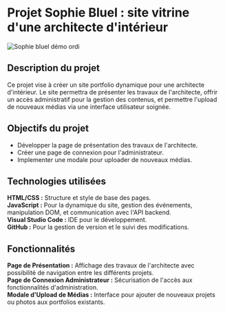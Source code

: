 <h1>Projet Sophie Bluel : site vitrine d'une architecte d'intérieur</h1>

![Sophie bluel démo ordi](https://github.com/Rean18/SophieBluel/assets/37306114/5177eae8-b5b2-400d-8108-faaf4b0b0b36)


<h2>Description du projet</h2>
Ce projet vise à créer un site portfolio dynamique pour une architecte d'intérieur. Le site permettra de présenter les travaux de l'architecte, offrir un accès administratif pour la gestion des contenus, et permettre l'upload de nouveaux médias via une interface utilisateur soignée.

<h2>Objectifs du projet</h2>
<ul>
<li>Développer la page de présentation des travaux de l'architecte.</li>
 <li>Créer une page de connexion pour l'administrateur.</li>
 <li>Implementer une modale pour uploader de nouveaux médias.</li>
</ul>

<h2>Technologies utilisées</h2>
<b>HTML/CSS :</b> Structure et style de base des pages. <br>
<b>JavaScript :</b> Pour la dynamique du site, gestion des événements, manipulation DOM, et communication avec l'API backend.<br>
<b>Visual Studio Code :</b> IDE pour le développement.<br>
<b>GitHub :</b> Pour la gestion de version et le suivi des modifications.

<h2>Fonctionnalités</h2>
<b>Page de Présentation :</b> Affichage des travaux de l'architecte avec possibilité de navigation entre les différents projets.<br>
<b>Page de Connexion Administrateur :</b> Sécurisation de l'accès aux fonctionnalités d'administration.<br>
<b>Modale d'Upload de Médias :</b> Interface pour ajouter de nouveaux projets ou photos aux portfolios existants.<br>

